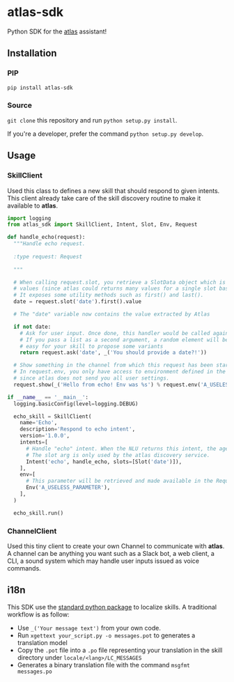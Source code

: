 atlas-sdk
===

Python SDK for the [atlas](https://github.com/atlassistant/atlas) assistant!

## Installation

### PIP

`pip install atlas-sdk`

### Source

`git clone` this repository and run `python setup.py install`. 

If you're a developer, prefer the command `python setup.py develop`.

## Usage

### SkillClient

Used this class to defines a new skill that should respond to given intents. This client already take care of the skill discovery routine to make it available to **atlas**.

```python
import logging
from atlas_sdk import SkillClient, Intent, Slot, Env, Request

def handle_echo(request):
  """Handle echo request.
  
  :type request: Request
  
  """

  # When calling request.slot, you retrieve a SlotData object which is a wrapper around a list of
  # values (since atlas could returns many values for a single slot based on user input.
  # It exposes some utility methods such as first() and last().
  date = request.slot('date').first().value

  # The "date" variable now contains the value extracted by Atlas

  if not date:
    # Ask for user input. Once done, this handler would be called again
    # If you pass a list as a second argument, a random element will be choose as the text, this make it
    # easy for your skill to propose some variants
    return request.ask('date', _('You should provide a date?!'))

  # Show something in the channel from which this request has been started
  # In request.env, you only have access to environment defined in the SkillClient,
  # since atlas does not send you all user settings.
  request.show(_('Hello from echo! Env was %s') % request.env('A_USELESS_PARAMETER'), terminate=True)

if __name__ == '__main__':
  logging.basicConfig(level=logging.DEBUG)

  echo_skill = SkillClient(
    name='Echo',
    description='Respond to echo intent',
    version='1.0.0',
    intents=[
      # Handle "echo" intent. When the NLU returns this intent, the agent will call this skill and our handler.
      # The slot arg is only used by the atlas discovery service.
      Intent('echo', handle_echo, slots=[Slot('date')]),
    ],
    env=[
      # This parameter will be retrieved and made available in the Request argument in your handlers. This parameter is available on a per user basis so each user can have its own set of parameters
      Env('A_USELESS_PARAMETER'),
    ],
  )

  echo_skill.run()
```

### ChannelClient

Used this tiny client to create your own Channel to communicate with **atlas**. A channel can be anything you want such as a Slack bot, a web client, a CLI, a sound system which may handle user inputs issued as voice commands.

## i18n

This SDK use the [standard python package](https://docs.python.org/3/library/i18n.html) to localize skills. A traditional workflow is as follow:

- Use `_('Your message text')` from your own code.
- Run `xgettext your_script.py -o messages.pot` to generates a translation model
- Copy the `.pot` file into a `.po` file representing your translation in the skill directory under `locale/<lang>/LC_MESSAGES`
- Generates a binary translation file with the command `msgfmt messages.po`